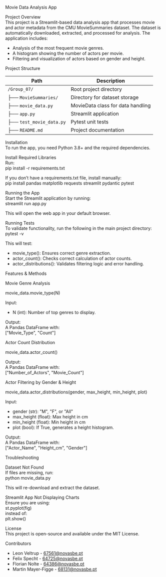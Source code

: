 Movie Data Analysis App

Project Overview  
This project is a Streamlit-based data analysis app that processes movie and actor metadata from the CMU MovieSummaries dataset. The dataset is automatically downloaded, extracted, and processed for analysis. The application includes:

- Analysis of the most frequent movie genres.  
- A histogram showing the number of actors per movie.  
- Filtering and visualization of actors based on gender and height.  

Project Structure

| Path                   | Description                        |
|------------------------|--------------------------------|
| `/Group_07/`          | Root project directory         |
| ├── `MovieSummaries/` | Directory for dataset storage  |
| ├── `movie_data.py`   | MovieData class for data handling |
| ├── `app.py`          | Streamlit application          |
| ├── `test_movie_data.py` | Pytest unit tests          |
| ├── `README.md`       | Project documentation         |

Installation  
To run the app, you need Python 3.8+ and the required dependencies.

Install Required Libraries  
Run:  
pip install -r requirements.txt  

If you don’t have a requirements.txt file, install manually:  
pip install pandas matplotlib requests streamlit pydantic pytest  


Running the App  
Start the Streamlit application by running:  
streamlit run app.py  

This will open the web app in your default browser.  


Running Tests  
To validate functionality, run the following in the main project directory:  
pytest -v  

This will test:  
- movie_type(): Ensures correct genre extraction.  
- actor_count(): Checks correct calculation of actor counts.  
- actor_distributions(): Validates filtering logic and error handling.  


Features & Methods  

Movie Genre Analysis  

movie_data.movie_type(N)  

Input:  
- N (int): Number of top genres to display.  

Output:  
A Pandas DataFrame with:  
["Movie_Type", "Count"]  


Actor Count Distribution  

movie_data.actor_count()  

Output:  
A Pandas DataFrame with:  
["Number_of_Actors", "Movie_Count"]  


Actor Filtering by Gender & Height  

movie_data.actor_distributions(gender, max_height, min_height, plot)  

Input:  
- gender (str): "M", "F", or "All"  
- max_height (float): Max height in cm  
- min_height (float): Min height in cm  
- plot (bool): If True, generates a height histogram.  

Output:  
A Pandas DataFrame with:  
["Actor_Name", "Height_cm", "Gender"]  


Troubleshooting  

Dataset Not Found  
If files are missing, run:  
python movie_data.py  

This will re-download and extract the dataset.  

Streamlit App Not Displaying Charts  
Ensure you are using:  
st.pyplot(fig)  
instead of:  
plt.show()  


License  
This project is open-source and available under the MIT License.  


Contributors  
- Leon Veltrup - 67561@novasbe.pt
- Felix Specht - 64725@novasbe.pt
- Florian Nolte - 64386@novasbe.pt
- Martin Mayer-Figge - 68131@novasbe.pt
